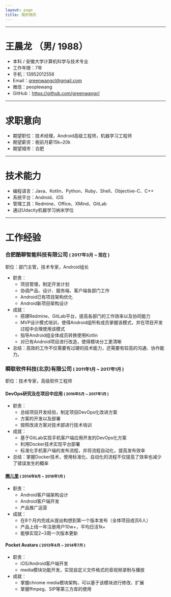 ```yaml
---
layout: page
title: 我的简历
---
```


---

# 王晨龙 （男/ 1988）

- 本科 / 安徽大学计算机科学与技术专业
- 工作年限：7年
- 手机：13952012556
- Email：greenwangcl@gmail.com
- 微信：peoplewang
- GitHub：https://github.com/greenwangcl

---

# 求职意向

 - 期望职位：技术经理，Android高级工程师，机器学习工程师
 - 期望薪资：税前月薪15k~20k
 - 期望城市：合肥

 ---

 # 技术能力

 - 编程语言：Java、Kotlin、Python、Ruby、Shell、Objective-C、C++
 - 系统平台：Android、iOS
 - 管理工具：Redmine、Office、XMind、GitLab
 - 通过Udacity机器学习纳米学位

---

# 工作经验

### 合肥酷聊智能科技有限公司  <small>( 2017年3月 ~ 现在 )</small>

职位：部门主管，技术专家，Android组长

- 职责：
    - 项目管理，制定开发计划
    - 协调产品、设计、服务端、客户端各部门工作
    - Android已有项目架构优化
    - Android新项目架构设计
- 成就：
    - 搭建Redmine、GitLab平台，提高各部门的工作效率以及协同能力
    - MVP设计模式培训，使得Android组所有成员掌握该模式，并在项目开发过程中合理使用该模式
    - 指导Android组全体成员转换使用Kotlin
    - 对已有Android项目进行改造，使得模块分工更清晰
- 总结：高效的工作不仅需要有过硬的技术能力，还需要有较高的沟通、协作能力。

### 瞬联软件科技(北京)有限公司  <small>( 2011年1月 ~ 2017年1月 )</small>

职位：技术专家，高级软件工程师

#### DevOps研究及在项目中应用  <small>( 2016年5月 ~ 2017年1月 )</small>

- 职责：
    - 总结项目开发经验，制定项目DevOps化改进方案
    - 方案的开发以及部署
    - 按照改进方案对技术部进行技术培训
- 成就：
    - 基于GitLab实现手机客户端应用开发的DevOps化方案
    - 利用Docker技术实现平台部署
    - 标准化手机客户端的发布流程，并将流程自动化，提高发布效率
- 总结：掌握Docker技术，使用标准化、自动化的流程不仅提高了效率也减少了错误发生的概率

#### [圈儿里](http://www.intracircle.cn/)  <small>( 2014年8月 ~ 2016年1月 )</small>

- 职责：
    - Android客户端架构设计
    - Android客户端开发
    - 产品推广运营
- 成就：
    - 在8个月内完成从提出构想到第一个版本发布（全体项目成员6人）
    - 产品上线一年注册用户10w+，平均日活1k+
    - 能够实现2~3周一次版本更新

#### Pocket Avatars  <small>( 2013年4月 ~ 2014年7月 )</small>

- 职责：
    - iOS/Android客户端开发
    - media模块功能开发，实现自定义文件格式的音视频录制与播放
- 成就：
    - 掌握chrome media模块架构，可以基于该模块进行修改、扩展
    - 掌握ffmpeg、SIP等第三方库的使用
